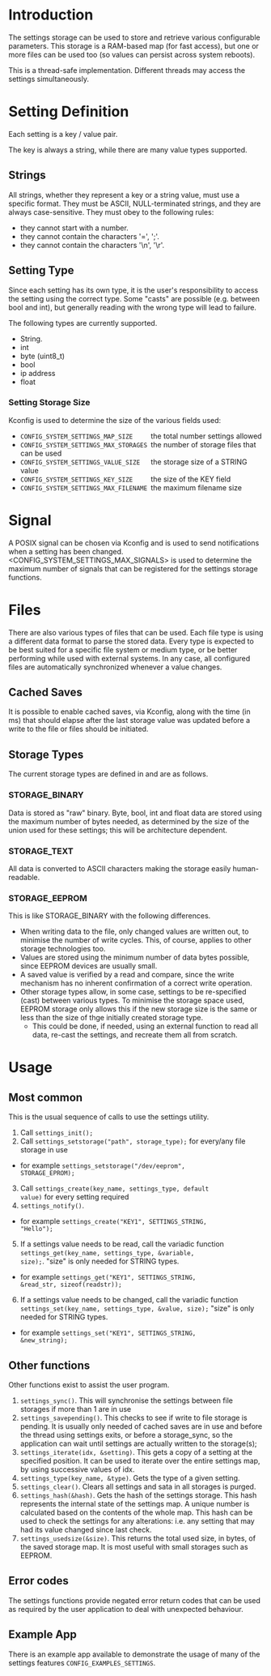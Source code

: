 # Introduction

The settings storage can be used to store and retrieve various configurable parameters. This storage is a RAM-based map (for fast access), but one or more files can be used too (so values can persist across system reboots).

This is a thread-safe implementation. Different threads may access the settings simultaneously.

# Setting Definition

Each setting is a key / value pair.

The key is always a string, while there are many value types supported.
 
## Strings

All strings, whether they represent a key or a string value, must use a specific format. They must be ASCII, NULL-terminated strings, and they are always case-sensitive. They must obey to the following rules:

- they cannot start with a number.
- they cannot contain the characters '=', ';'.
- they cannot contain the characters '\n', '\r'.

## Setting Type

Since each setting has its own type, it is the user's responsibility to access the setting using the correct type. Some "casts" are possible (e.g. between bool and int), but generally reading with the wrong type will lead to failure.

The following types are currently supported.

- String.
- int
- byte (uint8_t)
- bool
- ip address
- float

### Setting Storage Size

Kconfig is used to determine the size of the various fields used:

- <code>CONFIG_SYSTEM_SETTINGS_MAP_SIZE&nbsp;&nbsp;&nbsp;&nbsp;&nbsp;</code>the total number settings allowed
- <code>CONFIG_SYSTEM_SETTINGS_MAX_STORAGES&nbsp;</code>the number of storage files that can be used
- <code>CONFIG_SYSTEM_SETTINGS_VALUE_SIZE&nbsp;&nbsp;&nbsp;</code>the storage size of a STRING value
- <code>CONFIG_SYSTEM_SETTINGS_KEY_SIZE&nbsp;&nbsp;&nbsp;&nbsp;&nbsp;</code>the size of the KEY field
- <code>CONFIG_SYSTEM_SETTINGS_MAX_FILENAME&nbsp;</code>the maximum filename size

# Signal

A POSIX signal can be chosen via Kconfig and is used to send notifications when a setting has been changed. <CONFIG_SYSTEM_SETTINGS_MAX_SIGNALS> is used to determine the maximum number of signals that can be registered for the settings storage functions.

# Files

There are also various types of files that can be used. Each file type is using a different data format to parse the stored data. Every type is expected to be best suited for a specific file system or medium type, or be better performing while used with external systems. In any case, all configured files are automatically synchronized whenever a value changes.

## Cached Saves

It is possible to enable cached saves, via Kconfig, along with the time (in ms) that should elapse after the last storage value was updated before a write to the file or files should be initiated.

## Storage Types
The current storage types are defined in <enum storage_type_e> and are as follows.

### STORAGE_BINARY

Data is stored as "raw" binary. Byte, bool, int and float data are stored using the maximum number of bytes needed, as determined by the size of the union used for these settings; this will be architecture dependent.

### STORAGE_TEXT

All data is converted to ASCII characters making the storage easily human-readable.

### STORAGE_EEPROM

This is like STORAGE_BINARY with the following differences.

- When writing data to the file, only changed values are written out, to minimise the number of write cycles. This, of course, applies to other storage technologies too.
- Values are stored using the minimum number of data bytes possible, since EEPROM devices are usually small.
- A saved value is verified by a read and compare, since the write mechanism has no inherent confirmation of a correct write operation.
- Other storage types allow, in some case, settings to be re-specified (cast) between various types. To minimise the storage space used, EEPROM storage only allows this if the new storage size is the same or less than the size of thge initially created storage type.
  - This could be done, if needed, using an external function to read all data, re-cast the settings, and recreate them all from scratch.

# Usage

## Most common

This is the usual sequence of calls to use the settings utility.

1. Call <code>settings_init();</code>
2. Call <code>settings_setstorage("path", storage_type);</code> for every/any file storage in use
  - for example <code>settings_setstorage("/dev/eeprom", STORAGE_EPROM);</code>
3. Call <code>settings_create(key_name, settings_type, default value)</code> for every setting required
4. <code>settings_notify()</code>. 
  - for example <code>settings_create("KEY1", SETTINGS_STRING, "Hello");</code>
5. If a settings value needs to be read, call the variadic function <code>settings_get(key_name, settings_type, &variable, size);</code>. "size" is only needed for STRING types.
  - for example <code>settings_get("KEY1", SETTINGS_STRING, &read_str, sizeof(readstr));</code>
6. If a settings value needs to be changed, call the variadic function <code>settings_set(key_name, settings_type, &value, size);</code> "size" is only needed for STRING types.
  - for example <code>settings_set("KEY1", SETTINGS_STRING, &new_string);</code>

## Other functions
Other functions exist to assist the user program.
1. <code>settings_sync()</code>. This will synchronise the settings between file storages if more than 1 are in use
2. <code>settings_savepending()</code>. This checks to see if write to file storage is pending. It is usually only needed of cached saves are in use and before the thread using settings exits, or before a storage_sync, so the application can wait until settings are actually written to the storage(s);
3. <code>settings_iterate(idx, &setting)</code>. This gets a copy of a setting at the specified position. It can be used to iterate over the entire settings map, by using successive values of idx.
4. <code>settings_type(key_name, &type)</code>. Gets the type of a given setting.
5. <code>settings_clear()</code>. Clears all settings and sata in all storages is purged.
6. <code>settings_hash(&hash)</code>. Gets the hash of the settings storage. This hash represents the internal state of the settings map. A unique number is calculated based on the contents of the whole map. This hash can be used to check the settings for any alterations: i.e. any setting that may had its value changed since last check.
7. <code>settings_usedsize(&size)</code>. This returns the total used size, in bytes, of the saved storage map. It is most useful with small storages such as EEPROM.

## Error codes
The settings functions provide negated error return codes that can be used as required by the user application to deal with unexpected behaviour.

## Example App
There is an example app available to demonstrate the usage of many of the settings features <code>CONFIG_EXAMPLES_SETTINGS</code>.
